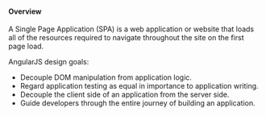 #### Overview

A Single Page Application (SPA) is a web application or website that loads all of the resources required to navigate throughout the site on the first page load. 

AngularJS design goals:

* Decouple DOM manipulation from application logic.
* Regard application testing as equal in importance to application writing.
* Decouple the client side of an application from the server side.
* Guide developers through the entire journey of building an application.
